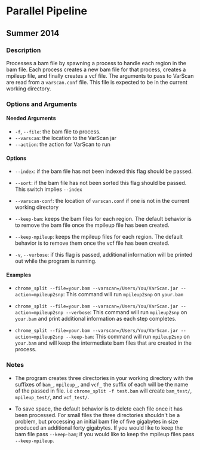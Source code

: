 # Parallel Pipeline
## Summer 2014
### Description
Processes a bam file by spawning a process to handle each region in the bam
file. Each process creates a new bam file for that process, creates a mpileup
file, and finally creates a vcf file. The arguments to pass to VarScan are read
from a `varscan.conf` file. This file is expected to be in the current working
directory.

### Options and Arguments
#### Needed Arguments
* `-f`, `--file`: the bam file to process.
* `--varscan`: the location to the VarScan jar
* `--action`: the action for VarScan to run

#### Options
* `--index`: if the bam file has not been indexed this flag should be passed.

* `--sort`: if the bam file has not been sorted this flag should be passed.
This switch implies `--index`

* `--varscan-conf`: the location of `varscan.conf` if one is not in the current
working directory

* `--keep-bam`: keeps the bam files for each region. The default behavior is
to remove the bam file once the mpileup file has been created.

* `--keep-mpileup`: keeps the mpileup files for each region. The default
behavior is to remove them once the vcf file has been created.

* `-v`, `--verbose`: if this flag is passed, additional information will be
printed out while the program is running.

#### Examples
* `chrome_split --file=your.bam --varscan=/Users/You/VarScan.jar
--action=mpileup2snp`: This command will run `mpileup2snp` on `your.bam`

* `chrome_split --file=your.bam --varscan=/Users/You/VarScan.jar
--action=mpileup2snp --verbose`: This command will run `mpileup2snp` on
`your.bam` and print additional information as each step completes.

* `chrome_split --file=your.bam --varscan=/Users/You/VarScan.jar
--action=mpileup2snp --keep-bam`: This command will run `mpileup2snp` on
`your.bam` and will keep the intermediate bam files that are created in the
process.

### Notes
* The program creates three directories in your working directory with the
suffixes of `bam_`, `mpileup_`, and `vcf_` the suffix of each will be the name
of the passed in file. i.e `chrome_split -f test.bam` will create `bam_test/`,
`mpileup_test/`, and `vcf_test/`.

* To save space, the default behavior is to delete each file once it has been
processed. For small files the three directories shouldn't be a problem, but
processing an initial bam file of five gigabytes in size produced an additional
forty gigabytes. If you would like to keep the bam file pass `--keep-bam`; if
you would like to keep the mpileup files pass `--keep-mpileup`.

